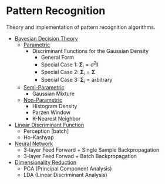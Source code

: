 # Pattern Recognition

Theory and implementation of pattern recognition algorithms.


- [Bayesian Decision Theory](./BayesianDecisionTheory/)
    - [Parametric](./BayesianDecisionTheory/Parametric/)
        - Discriminant Functions for the Gaussian Density
            - General Form
            - Special Case 1: $\mathbf{\Sigma}_i = \sigma^2 \mathbf{I}$
            - Special Case 2: $\mathbf{\Sigma}_i = \mathbf{\Sigma}$
            - Special Case 3: $\mathbf{\Sigma}_i = \text{arbitrary}$
    - [Semi-Parametric](./BayesianDecisionTheory/Semi-Parametric/)
        - Gaussian Mixture
    - [Non-Parametric](./BayesianDecisionTheory/Non-Parametric/)
        - Histogram Density
        - Parzen Window
        - K-Nearest Neighbor
- [Linear Discriminant Function](./LinearDiscriminantFunction/)
    - Perception [batch]
    - Ho-Kashyap
- [Neural Network](./NeuralNetwork/)
    - 3-layer Feed Forward + Single Sample Backpropagation
    - 3-layer Feed Forwad + Batch Backpropagation
-  [Dimensionality Reduction](./DimensionalityReduction/)
    - PCA (Principal Component Analysis)
    - LDA (Linear Discriminant Analysis)

